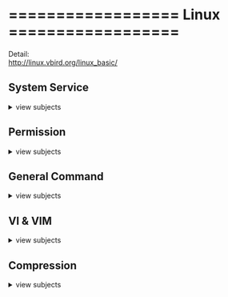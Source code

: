 # ==================   Linux   ==================  
Detail:  
http://linux.vbird.org/linux_basic/

## System Service
<details>
<summary>view subjects</summary>

- Reboot the VM
```shell
sudo reboot
```
- Check CentOs version
```shell
cat /etc/centos-release
```
- Set up **cron job**
```shell
# Edit the file
crontab -e
# At 00:05 in August will run the test.py job
5 0 * 8 * /use/bin/python3 /home/test.py
# Check the crontable jobs.
crontab -l
```
- List all processes
```shell
ps -a
```
- Run the process in background / foreground
```shell
# 'Ctrl + z' to stop it first and get the number
# Run at background
bg %1
# Run at foreground
fg %1
```
- Keep the session alive to run the job when disconnect
```shell
# Need to install the dependency first
yum install screen
# Use 'screen'
screen
# Keep it alive
# "Ctrl + a" + "d"
```
- Kill the process by PID
```shell
kill 123
```
- List all the services
```shell
systemctl
```
- Restarting and Reloading
```shell
sudo systemctl restart test.service
```
- Show the command history
```shell
history
```
- Check the CPU usage
```shell
top
```
- Check the memory usage
```shell
free -h
```
- Check the IP services
```shell
netstat -at
```
</details>

## Permission
<details>
<summary>view subjects</summary>

- change owner
```shell
chown root:root /var/log/file
```
- change file permission
```shell
chmod 755 testfile.txt
```
</details>

## General Command
<details>
<summary>view subjects</summary>

- Copy the file to other VM
```shell
scp /path/file1 user@192.168.0.1:/path/file2
```
- Find file name
```shell
find /etc -iname 'KEYWORD'
```
- Live checking the log file in latest line.
```shell
tail -f fileName
```
-  Show the last 100 lines.
```shell
tail -100f testfileName
```
-  Replace the X to Y in test_file (space need to escape ```'\ '```)
```shell
sed -i 's/XXX/YY\ YY/g' testfilename.txt
```
</details>

## VI & VIM
<details>
<summary>view subjects</summary>

- Highlight and choose the line
```shell
# V for choose all line, v for single word.
<normal mode> V 
```
- Copy what you select
```shell
<normal mode> y
```
- Delete what you select
```shell
<normal mode> d
```
- Paste what you select
```shell
<normal mode> p
```
- Undo the command
```shell
<normal mode> u
```
- Search keyword
```shell
# **/** for search frontward, **?** for search backward.
# **n** for next match, **N** for previous.
<normal mode> /keyword
```
- Search the keyword and save it
```shell
grep "1111" /tmp/catalina.out.2018-08-20 > 123321.log
```
</details>

## Compression
<details>
<summary>view subjects</summary>

- tar / untar
```shell
tar cvf FileName.tar DirName
tar xvf FileName.tar
```
- gzip / gunzip
```shell
gzip FileName
gunzip FileName.gz
```
- rar / unrar
```shell
rar a FileName.rar DirName
rar e FileName.rar
```
</details>
